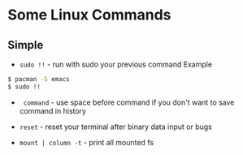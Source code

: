 # Some Linux Commands

## Simple
* `sudo !!` - run with sudo your previous command
Example 
```sh
$ pacman -S emacs
$ sudo !!
```

* ` command` - use space before command if you don't want to save command in history

* `reset` - reset your terminal after binary data input or bugs

* `mount | column -t` - print all mounted fs



